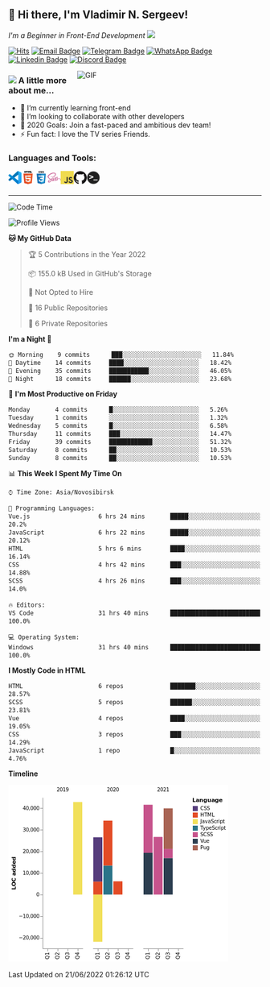 ## 🦄 Hi there, I'm Vladimir N. Sergeev!

<p><em>I'm a Beginner in Front-End Development <img src="https://media.giphy.com/media/WUlplcMpOCEmTGBtBW/giphy.gif" width="30"></em></p>

[![Hits](https://hits.seeyoufarm.com/api/count/incr/badge.svg?url=https%3A%2F%2Fgithub.com%2Fsergeev-vn%2Fhit-counter)](https://hits.seeyoufarm.com)
[![Email Badge](https://img.shields.io/badge/-hi@sergeev.press-000000?style=flat-square&labelColor=black&logo=Mail.Ru&logoColor=white)](mailto:hi@sergeev.press)
[![Telegram Badge](https://img.shields.io/badge/-Telegram-1ca0f1?style=flat-square&labelColor=1ca0f1&logo=telegram&logoColor=white&link=https://t.me/sergeev_vn)](https://t.me/sergeev_vn)
[![WhatsApp Badge](https://img.shields.io/badge/WhatsApp-%2325D366.svg?&style=flat-square&logo=whatsapp&logoColor=white&link=https://wa.me/79132011194)](https://wa.me/79132011194)
[![Linkedin Badge](https://img.shields.io/badge/-LinkedIn-blue?style=flat-square&logo=Linkedin&logoColor=white&link=https://www.linkedin.com/in/%D0%B2%D0%BB%D0%B0%D0%B4%D0%B8%D0%BC%D0%B8%D1%80-%D1%81%D0%B5%D1%80%D0%B3%D0%B5%D0%B5%D0%B2-449709132/)](https://www.linkedin.com/in/%D0%B2%D0%BB%D0%B0%D0%B4%D0%B8%D0%BC%D0%B8%D1%80-%D1%81%D0%B5%D1%80%D0%B3%D0%B5%D0%B5%D0%B2-449709132/)
[![Discord Badge](https://img.shields.io/badge/-Discord-FF0000?style=flat-square&labelColor=FFFFFF&logo=discord&logoColor=ffffff&color=7389D8&labelColor=6A7EC2&link=https://discord.com/invite/2SNu9KT)](https://discord.com/invite/2SNu9KT)

<img align="right" alt="GIF" width="367" src="https://media.giphy.com/media/L8K62iTDkzGX6/giphy.gif"/>

### <img src="https://media.giphy.com/media/VgCDAzcKvsR6OM0uWg/giphy.gif" width="50"> A little more about me...

- 🔭 I’m currently learning front-end
- 👯 I’m looking to collaborate with other developers
- 🥅 2020 Goals: Join a fast-paced and ambitious dev team!
- ⚡ Fun fact: I love the TV series Friends.

### Languages and Tools:

<img align="left" alt="Visual Studio Code" width="26px" src="https://raw.githubusercontent.com/github/explore/80688e429a7d4ef2fca1e82350fe8e3517d3494d/topics/visual-studio-code/visual-studio-code.png" />
<img align="left" alt="HTML5" width="26px" src="https://raw.githubusercontent.com/github/explore/80688e429a7d4ef2fca1e82350fe8e3517d3494d/topics/html/html.png" />
<img align="left" alt="CSS3" width="26px" src="https://raw.githubusercontent.com/github/explore/80688e429a7d4ef2fca1e82350fe8e3517d3494d/topics/css/css.png" />
<img align="left" alt="Sass" width="26px" src="https://raw.githubusercontent.com/github/explore/80688e429a7d4ef2fca1e82350fe8e3517d3494d/topics/sass/sass.png" />
<img align="left" alt="JavaScript" width="26px" src="https://raw.githubusercontent.com/github/explore/80688e429a7d4ef2fca1e82350fe8e3517d3494d/topics/javascript/javascript.png" />
<img align="left" alt="GitHub" width="26px" src="https://raw.githubusercontent.com/github/explore/78df643247d429f6cc873026c0622819ad797942/topics/github/github.png" />
<img align="left" alt="HTML5" width="26px" src="https://raw.githubusercontent.com/github/explore/80688e429a7d4ef2fca1e82350fe8e3517d3494d/topics/terminal/terminal.png" />
<br />
<br />

---
<!--START_SECTION:waka-->
![Code Time](http://img.shields.io/badge/Code%20Time-0%20secs-blue)

![Profile Views](http://img.shields.io/badge/Profile%20Views-0-blue)

**🐱 My GitHub Data** 

> 🏆 5 Contributions in the Year 2022
 > 
> 📦 155.0 kB Used in GitHub's Storage 
 > 
> 🚫 Not Opted to Hire
 > 
> 📜 16 Public Repositories 
 > 
> 🔑 6 Private Repositories  
 > 
**I'm a Night 🦉** 

```text
🌞 Morning    9 commits      ███░░░░░░░░░░░░░░░░░░░░░░   11.84% 
🌆 Daytime    14 commits     ████░░░░░░░░░░░░░░░░░░░░░   18.42% 
🌃 Evening    35 commits     ███████████░░░░░░░░░░░░░░   46.05% 
🌙 Night      18 commits     ██████░░░░░░░░░░░░░░░░░░░   23.68%

```
📅 **I'm Most Productive on Friday** 

```text
Monday       4 commits      █░░░░░░░░░░░░░░░░░░░░░░░░   5.26% 
Tuesday      1 commits      ░░░░░░░░░░░░░░░░░░░░░░░░░   1.32% 
Wednesday    5 commits      █░░░░░░░░░░░░░░░░░░░░░░░░   6.58% 
Thursday     11 commits     ███░░░░░░░░░░░░░░░░░░░░░░   14.47% 
Friday       39 commits     ████████████░░░░░░░░░░░░░   51.32% 
Saturday     8 commits      ██░░░░░░░░░░░░░░░░░░░░░░░   10.53% 
Sunday       8 commits      ██░░░░░░░░░░░░░░░░░░░░░░░   10.53%

```


📊 **This Week I Spent My Time On** 

```text
⌚︎ Time Zone: Asia/Novosibirsk

💬 Programming Languages: 
Vue.js                   6 hrs 24 mins       █████░░░░░░░░░░░░░░░░░░░░   20.2% 
JavaScript               6 hrs 22 mins       █████░░░░░░░░░░░░░░░░░░░░   20.12% 
HTML                     5 hrs 6 mins        ████░░░░░░░░░░░░░░░░░░░░░   16.14% 
CSS                      4 hrs 42 mins       ███░░░░░░░░░░░░░░░░░░░░░░   14.88% 
SCSS                     4 hrs 26 mins       ███░░░░░░░░░░░░░░░░░░░░░░   14.0%

🔥 Editors: 
VS Code                  31 hrs 40 mins      █████████████████████████   100.0%

💻 Operating System: 
Windows                  31 hrs 40 mins      █████████████████████████   100.0%

```

**I Mostly Code in HTML** 

```text
HTML                     6 repos             ███████░░░░░░░░░░░░░░░░░░   28.57% 
SCSS                     5 repos             ██████░░░░░░░░░░░░░░░░░░░   23.81% 
Vue                      4 repos             ████░░░░░░░░░░░░░░░░░░░░░   19.05% 
CSS                      3 repos             ███░░░░░░░░░░░░░░░░░░░░░░   14.29% 
JavaScript               1 repo              █░░░░░░░░░░░░░░░░░░░░░░░░   4.76%

```


**Timeline**

![Chart not found](https://raw.githubusercontent.com/sergeev-vn/sergeev-vn/master/charts/bar_graph.png) 


 Last Updated on 21/06/2022 01:26:12 UTC
<!--END_SECTION:waka-->
